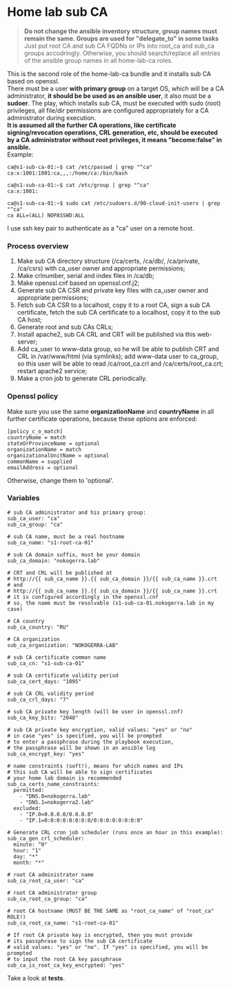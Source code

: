 # Home lab sub CA
> **Do not change the ansible inventory structure, group names must remain the same. Groups are used for "delegate_to" in some tasks**
> Just put root CA and sub CA FQDNs or IPs into root_ca and sub_ca groups accodringly.
> Otherwise, you should search/replace all entries of the ansible group names in all home-lab-ca roles.<br />

This is the second role of the home-lab-ca bundle and it installs sub CA based on openssl.<br />
There must be a user **with primary group** on a target OS, which will be a CA administrator, **it should be be used as an ansible user**, it also must be a **sudoer**. The play, which installs sub CA, must be executed with sudo (root) privileges, all file/dir permissions are configured appropriately for a CA administrator during execution.<br />
**It is assumed all the further CA operations, like certificate signing/revocation operations, CRL generation, etc, should be executed by a CA administrator without root privileges, it means "become:false" in ansible.**<br />
Example:
```
ca@s1-sub-ca-01:~$ cat /etc/passwd | grep "^ca"
ca:x:1001:1001:ca,,,:/home/ca:/bin/bash

ca@s1-sub-ca-01:~$ cat /etc/group | grep "^ca"
ca:x:1001:

ca@s1-sub-ca-01:~$ sudo cat /etc/sudoers.d/90-cloud-init-users | grep "^ca"
ca ALL=(ALL) NOPASSWD:ALL
```
I use ssh key pair to authenticate as a "ca" user on a remote host.
### Process overview
1. Make sub CA directory structure (/ca/certs, /ca/db/, /ca/private, /ca/csrs) with ca_user owner and appropriate permissions;
2. Make crlnumber, serial and index files in /ca/db;
3. Make openssl.cnf based on openssl.cnf.j2;
4. Generate sub CA CSR and private key files with ca_user owner and appropriate permissions;
5. Fetch sub CA CSR to a localhost, copy it to a root CA, sign a sub CA certificate, fetch the sub CA certificate to a localhost, copy it to the sub CA host;
6. Generate root and sub CAs CRLs;
7. Install apache2, sub CA CRL and CRT will be published via this web-server;
8. Add ca_user to www-data group, so he will be able to publish CRT and CRL in /var/www/html (via symlinks); add www-data user to ca_group, so this user will be able to read /ca/root_ca.crl and /ca/certs/root_ca.crt; restart apache2 service;
9. Make a cron job to generate CRL periodically.
### Openssl policy
Make sure you use the same **organizationName** and **countryName** in all further certificate operations, because these options are enforced:
```
[policy_c_o_match]
countryName = match
stateOrProvinceName = optional
organizationName = match
organizationalUnitName = optional
commonName = supplied
emailAddress = optional
```
Otherwise, change them to 'optional'.
### Variables
```
# sub CA administrator and his primary group:
sub_ca_user: "ca"
sub_ca_group: "ca"

# sub CA name, must be a real hostname
sub_ca_name: "s1-root-ca-01"

# sub CA domain suffix, must be your domain
sub_ca_domain: "nokogerra.lab"

# CRT and CRL will be published at 
# http://{{ sub_ca_name }}.{{ sub_ca_domain }}/{{ sub_ca_name }}.crt
# and
# http://{{ sub_ca_name }}.{{ sub_ca_domain }}/{{ sub_ca_name }}.crt
# it is configured accordingly in the openssl.cnf
# so, the name must be resolvable (s1-sub-ca-01.nokogerra.lab in my case)

# CA country
sub_ca_country: "RU"

# CA organization
sub_ca_organization: "NOKOGERRA-LAB"

# sub CA certificate common name
sub_ca_cn: "s1-sub-ca-01"

# sub CA certificate validity period
sub_ca_cert_days: "1095"

# sub CA CRL validity period
sub_ca_crl_days: "7"

# sub CA private key length (will be user in openssl.cnf)
sub_ca_key_bits: "2048"

# sub CA private key encryption, valid values: "yes" or "no"
# in case "yes" is specified, you will be prompted
# to enter a passphrase during the playbook execution,
# the passphrase will be shown in an ansible log
sub_ca_encrypt_key: "yes"

# name constraints (soft!), means for which names and IPs
# this sub CA will be able to sign certificates
# your home lab domain is recommended
sub_ca_certs_name_constraints:
  permitted:
    - "DNS.0=nokogerra.lab"
    - "DNS.1=nokogerra2.lab"
  excluded:
    - "IP.0=0.0.0.0/0.0.0.0"
    - "IP.1=0:0:0:0:0:0:0:0/0:0:0:0:0:0:0:0"

# Generate CRL cron job scheduler (runs once an hour in this example):
sub_ca_gen_crl_scheduler:
  minute: "0"
  hour: "1"
  day: "*"
  month: "*"

# root CA administrator name
sub_ca_root_ca_user: "ca"

# root CA administrator group
sub_ca_root_ca_group: "ca"

# root CA hostname (MUST BE THE SAME as "root_ca_name" of "root_ca" ROLE!)
sub_ca_root_ca_name: "s1-root-ca-01"

# If root CA private key is encrypted, then you must provide
# its passphrase to sign the sub CA certificate
# valid values: "yes" or "no". If "yes" is specified, you will be prompted
# to input the root CA key passphrase
sub_ca_is_root_ca_key_encrypted: "yes"
```
Take a look at **tests**.
